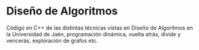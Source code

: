 # Diseño de Algoritmos
Código en C++ de las distintas técnicas vistas en Diseño de Algoritmos en la Universidad de Jaén, 
programación dinámica, vuelta atrás, divide y vencerás, exploración de grafos etc. 
